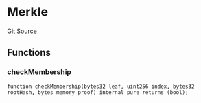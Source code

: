 # Merkle
[Git Source](https://github.com/TOKnetwork/contracts/blob/155f729fd8db0676297384375468d4d45b8aa44e/contracts/common/lib/Merkle.sol)


## Functions
### checkMembership


```solidity
function checkMembership(bytes32 leaf, uint256 index, bytes32 rootHash, bytes memory proof) internal pure returns (bool);
```

